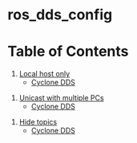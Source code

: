 # ros_dds_config

# Table of Contents

1. [Local host only](#introduction)
    - [Cyclone DDS](https://github.com/juandpenan/ros_dds_config/blob/main/cycloned/local_host.xml)
  <!---  - [Fast DDS](#introduction-fast-dds)-->
      
1. [Unicast with multiple PCs](#introduction)
    - [Cyclone DDS](https://github.com/juandpenan/ros_dds_config/blob/main/cycloned/unicast_config.xml)
  <!---  - [Fast DDS](#introduction-fast-dds)-->
      
1. [Hide topics](#introduction)
    - [Cyclone DDS](https://github.com/juandpenan/ros_dds_config/blob/main/cycloned/hide_topics.xml)
  <!---  - [Fast DDS](#introduction-fast-dds)-->
